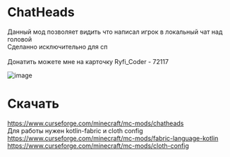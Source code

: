 # ChatHeads
Данный мод позволяет видить что написал игрок в локальный чат над головой<br />
Cделанно исключительно для сп <br /> <br />
Донатить можете мне на карточку Ryfi_Coder - 72117

![image](https://user-images.githubusercontent.com/47270610/194148051-110e8f23-99a7-417b-9501-68012a0fa27d.png)

# Скачать
https://www.curseforge.com/minecraft/mc-mods/chatheads<br />
Для работы нужен kotlin-fabric и cloth config<br />
https://www.curseforge.com/minecraft/mc-mods/fabric-language-kotlin<br />
https://www.curseforge.com/minecraft/mc-mods/cloth-config
